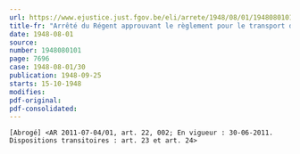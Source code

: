 ```yaml
---
url: https://www.ejustice.just.fgov.be/eli/arrete/1948/08/01/1948080101/justel
title-fr: "Arrêté du Régent approuvant le règlement pour le transport des liquides combustibles sur les voies de navigation intérieure. (NOTE : Consultation des versions antérieures à partir du 08-07-2011 et mise à jour au 08-07-2011)"
date: 1948-08-01
source:
number: 1948080101
page: 7696
case: 1948-08-01/30
publication: 1948-09-25
starts: 15-10-1948
modifies:
pdf-original:
pdf-consolidated:
---
```


`[Abrogé] <AR 2011-07-04/01, art. 22, 002; En vigueur : 30-06-2011. Dispositions transitoires : art. 23 et art. 24>`
